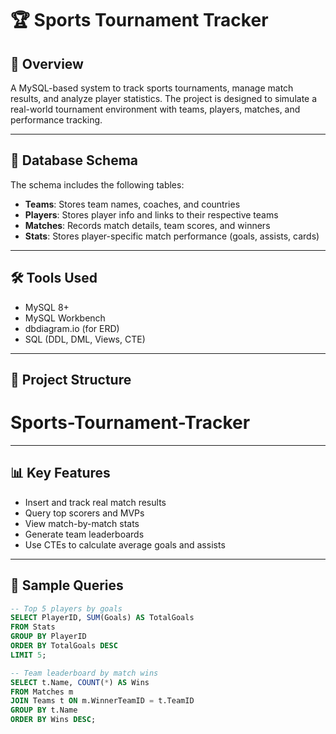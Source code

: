 # 🏆 Sports Tournament Tracker

## 📌 Overview

A MySQL-based system to track sports tournaments, manage match results, and analyze player statistics. The project is designed to simulate a real-world tournament environment with teams, players, matches, and performance tracking.

---

## 🧱 Database Schema

The schema includes the following tables:

- **Teams**: Stores team names, coaches, and countries
- **Players**: Stores player info and links to their respective teams
- **Matches**: Records match details, team scores, and winners
- **Stats**: Stores player-specific match performance (goals, assists, cards)

---

## 🛠️ Tools Used

- MySQL 8+
- MySQL Workbench
- dbdiagram.io (for ERD)
- SQL (DDL, DML, Views, CTE)

---

## 📁 Project Structure

# Sports-Tournament-Tracker

---

## 📊 Key Features

- Insert and track real match results
- Query top scorers and MVPs
- View match-by-match stats
- Generate team leaderboards
- Use CTEs to calculate average goals and assists

---

## 🧪 Sample Queries

```sql
-- Top 5 players by goals
SELECT PlayerID, SUM(Goals) AS TotalGoals
FROM Stats
GROUP BY PlayerID
ORDER BY TotalGoals DESC
LIMIT 5;

-- Team leaderboard by match wins
SELECT t.Name, COUNT(*) AS Wins
FROM Matches m
JOIN Teams t ON m.WinnerTeamID = t.TeamID
GROUP BY t.Name
ORDER BY Wins DESC;
